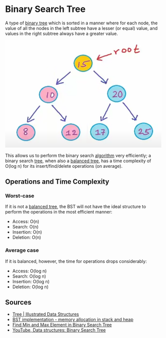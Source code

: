 # Binary Search Tree

A type of [binary tree](Computer%20Science/Data%20Structures/Tree/binary%20tree.md) which is sorted in a manner where for each node, the value of all the nodes in the left subtree have a lesser (or equal) value, and values in the right subtree always have a greater value.  

![binary-search-tree](/Assets/binary-search-tree.png)

This allows us to perform the binary search [algorithm](Computer%20Science/Algorithms/algorithm.md) very efficiently; a binary search [tree](Computer%20Science/Data%20Structures/tree.md), when also a [balanced tree](Computer%20Science/Data%20Structures/Tree/balanced%20tree.md), has a time complexity of O(log n) for its insert/find/delete operations (on average).

## Operations and Time Complexity

### Worst-case

If it is not a [balanced tree](Computer%20Science/Data%20Structures/Tree/balanced%20tree.md), the BST will not have the ideal structure to perform the operations in the most efficient manner:

- Access: O(n)
- Search: O(n)
- Insertion: O(n)
- Deletion: O(n)

### Average case

If it is balanced, however, the time for operations drops considerably:

- Access: O(log n)
- Search: O(log n)
- Insertion: O(log n)
- Deletion: O(log n)

## Sources

- [Tree | Illustrated Data Structures](https://www.youtube.com/watch?v=S2W3SXGPVyU)
- [BST implementation - memory allocation in stack and heap](https://www.youtube.com/watch?v=hWokyBoo0aI&list=PL2_aWCzGMAwI3W_JlcBbtYTwiQSsOTa6P&index=30)
- [Find Min and Max Element in Binary Search Tree](https://www.youtube.com/watch?v=Ut90klNN264&list=PL2_aWCzGMAwI3W_JlcBbtYTwiQSsOTa6P&index=31)
- [YouTube, Data structures: Binary Search Tree](https://www.youtube.com/watch?v=pYT9F8_LFTM)
